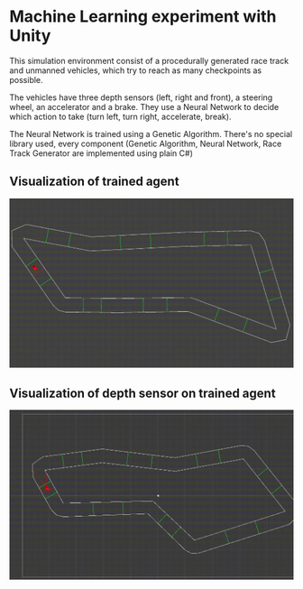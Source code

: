 # Machine Learning experiment with Unity

This simulation environment consist of a procedurally generated race track and unmanned vehicles, which try to reach as many checkpoints as possible.

The vehicles have three depth sensors (left, right and front), a steering wheel, an accelerator and a brake. They use a Neural Network to decide which action to take (turn left, turn right, accelerate, break). 

The Neural Network is trained using a Genetic Algorithm. There's no special library used, every component (Genetic Algorithm, Neural Network, Race Track Generator are implemented using plain C#)


## Visualization of trained agent 

![Trained Agent](demo/without_laser.gif)

## Visualization of depth sensor on trained agent

![Depth sensor visualization](demo/with_laser.gif)
